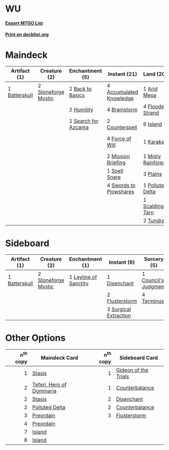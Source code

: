 # WU

#### [Export MTGO List](../collection/WU/WU.txt)
#### [Print on decklist.org](http://decklist.org/?deckmain=4%09Accumulated%20Knowledge%0A1%09Arid%20Mesa%0A2%09Back%20to%20Basics%0A1%09Batterskull%0A4%09Brainstorm%0A1%09Council's%20Judgment%0A2%09Counterspell%0A4%09Flooded%20Strand%0A4%09Force%20of%20Will%0A2%09Humility%0A6%09Island%0A2%09Jace,%20the%20Mind%20Sculptor%0A1%09Karakas%0A2%09Mission%20Briefing%0A1%09Misty%20Rainforest%0A3%09Plains%0A1%09Polluted%20Delta%0A4%09Ponder%0A2%09Preordain%0A1%09Scalding%20Tarn%0A1%09Search%20for%20Azcanta%0A1%09Spell%20Snare%0A2%09Stoneforge%20Mystic%0A1%09Supreme%20Verdict%0A4%09Swords%20to%20Plowshares%0A1%09Teferi,%20Hero%20of%20Dominaria%0A2%09Tundra&deckside=1%09Batterskull%0A1%09Council's%20Judgment%0A1%09Disenchant%0A2%09Flusterstorm%0A1%09Leyline%20of%20Sanctity%0A2%09Stoneforge%20Mystic%0A3%09Surgical%20Extraction%0A4%09Terminus)
# Maindeck

|                                      Artifact (1)                                      |                                         Creature (2)                                         |                                        Enchantment (5)                                        |                                           Instant (21)                                           |                                          Land (20)                                          |                                           Planeswalker (3)                                           |                                          Sorcery (8)                                          |
|----------------------------------------------------------------------------------------|----------------------------------------------------------------------------------------------|-----------------------------------------------------------------------------------------------|--------------------------------------------------------------------------------------------------|---------------------------------------------------------------------------------------------|------------------------------------------------------------------------------------------------------|-----------------------------------------------------------------------------------------------|
|1 [Batterskull](http://gatherer.wizards.com/Pages/Card/Details.aspx?multiverseid=233055)|2 [Stoneforge Mystic](http://gatherer.wizards.com/Pages/Card/Details.aspx?multiverseid=198383)|2 [Back to Basics](http://gatherer.wizards.com/Pages/Card/Details.aspx?multiverseid=5711)      |4 [Accumulated Knowledge](http://gatherer.wizards.com/Pages/Card/Details.aspx?multiverseid=442029)|1 [Arid Mesa](http://gatherer.wizards.com/Pages/Card/Details.aspx?multiverseid=426054)       |2 [Jace, the Mind Sculptor](http://gatherer.wizards.com/Pages/Card/Details.aspx?multiverseid=382979)  |1 [Council's Judgment](http://gatherer.wizards.com/Pages/Card/Details.aspx?multiverseid=382896)|
|                                                                                        |                                                                                              |2 [Humility](http://gatherer.wizards.com/Pages/Card/Details.aspx?multiverseid=397614)          |4 [Brainstorm](http://gatherer.wizards.com/Pages/Card/Details.aspx?multiverseid=382871)           |4 [Flooded Strand](http://gatherer.wizards.com/Pages/Card/Details.aspx?multiverseid=405098)  |1 [Teferi, Hero of Dominaria](http://gatherer.wizards.com/Pages/Card/Details.aspx?multiverseid=443095)|4 [Ponder](http://gatherer.wizards.com/Pages/Card/Details.aspx?multiverseid=451051)            |
|                                                                                        |                                                                                              |1 [Search for Azcanta](http://gatherer.wizards.com/Pages/Card/Details.aspx?multiverseid=435226)|2 [Counterspell](http://gatherer.wizards.com/Pages/Card/Details.aspx?multiverseid=382897)         |6 [Island](http://gatherer.wizards.com/Pages/Card/Details.aspx?multiverseid=439602)          |                                                                                                      |2 [Preordain](http://gatherer.wizards.com/Pages/Card/Details.aspx?multiverseid=265979)         |
|                                                                                        |                                                                                              |                                                                                               |4 [Force of Will](http://gatherer.wizards.com/Pages/Card/Details.aspx?multiverseid=382943)        |1 [Karakas](http://gatherer.wizards.com/Pages/Card/Details.aspx?multiverseid=201198)         |                                                                                                      |1 [Supreme Verdict](http://gatherer.wizards.com/Pages/Card/Details.aspx?multiverseid=438776)   |
|                                                                                        |                                                                                              |                                                                                               |2 [Mission Briefing](http://gatherer.wizards.com/Pages/Card/Details.aspx?multiverseid=452794)     |1 [Misty Rainforest](http://gatherer.wizards.com/Pages/Card/Details.aspx?multiverseid=426065)|                                                                                                      |                                                                                               |
|                                                                                        |                                                                                              |                                                                                               |1 [Spell Snare](http://gatherer.wizards.com/Pages/Card/Details.aspx?multiverseid=370447)          |3 [Plains](http://gatherer.wizards.com/Pages/Card/Details.aspx?multiverseid=439601)          |                                                                                                      |                                                                                               |
|                                                                                        |                                                                                              |                                                                                               |4 [Swords to Plowshares](http://gatherer.wizards.com/Pages/Card/Details.aspx?multiverseid=383119) |1 [Polluted Delta](http://gatherer.wizards.com/Pages/Card/Details.aspx?multiverseid=405104)  |                                                                                                      |                                                                                               |
|                                                                                        |                                                                                              |                                                                                               |                                                                                                  |1 [Scalding Tarn](http://gatherer.wizards.com/Pages/Card/Details.aspx?multiverseid=426069)   |                                                                                                      |                                                                                               |
|                                                                                        |                                                                                              |                                                                                               |                                                                                                  |2 [Tundra](http://gatherer.wizards.com/Pages/Card/Details.aspx?multiverseid=383139)          |                                                                                                      |                                                                                               |


# Sideboard

|                                      Artifact (1)                                      |                                         Creature (2)                                         |                                        Enchantment (1)                                         |                                          Instant (6)                                           |                                          Sorcery (5)                                          |
|----------------------------------------------------------------------------------------|----------------------------------------------------------------------------------------------|------------------------------------------------------------------------------------------------|------------------------------------------------------------------------------------------------|-----------------------------------------------------------------------------------------------|
|1 [Batterskull](http://gatherer.wizards.com/Pages/Card/Details.aspx?multiverseid=233055)|2 [Stoneforge Mystic](http://gatherer.wizards.com/Pages/Card/Details.aspx?multiverseid=198383)|1 [Leyline of Sanctity](http://gatherer.wizards.com/Pages/Card/Details.aspx?multiverseid=397677)|1 [Disenchant](http://gatherer.wizards.com/Pages/Card/Details.aspx?multiverseid=201162)         |1 [Council's Judgment](http://gatherer.wizards.com/Pages/Card/Details.aspx?multiverseid=382896)|
|                                                                                        |                                                                                              |                                                                                                |2 [Flusterstorm](http://gatherer.wizards.com/Pages/Card/Details.aspx?multiverseid=382942)       |4 [Terminus](http://gatherer.wizards.com/Pages/Card/Details.aspx?multiverseid=425851)          |
|                                                                                        |                                                                                              |                                                                                                |3 [Surgical Extraction](http://gatherer.wizards.com/Pages/Card/Details.aspx?multiverseid=397706)|                                                                                               |


# Other Options

|*n*<sup>th</sup> copy|                                           Maindeck Card                                            |*n*<sup>th</sup> copy|                                        Sideboard Card                                         |
|--------------------:|----------------------------------------------------------------------------------------------------|--------------------:|-----------------------------------------------------------------------------------------------|
|                    1|[Stasis](http://gatherer.wizards.com/Pages/Card/Details.aspx?multiverseid=202472)                   |                    1|[Gideon of the Trials](http://gatherer.wizards.com/Pages/Card/Details.aspx?multiverseid=426716)|
|                    2|[Teferi, Hero of Dominaria](http://gatherer.wizards.com/Pages/Card/Details.aspx?multiverseid=443095)|                    1|[Counterbalance](http://gatherer.wizards.com/Pages/Card/Details.aspx?multiverseid=429868)      |
|                    2|[Stasis](http://gatherer.wizards.com/Pages/Card/Details.aspx?multiverseid=202472)                   |                    2|[Disenchant](http://gatherer.wizards.com/Pages/Card/Details.aspx?multiverseid=201162)          |
|                    2|[Polluted Delta](http://gatherer.wizards.com/Pages/Card/Details.aspx?multiverseid=405104)           |                    2|[Counterbalance](http://gatherer.wizards.com/Pages/Card/Details.aspx?multiverseid=429868)      |
|                    3|[Preordain](http://gatherer.wizards.com/Pages/Card/Details.aspx?multiverseid=265979)                |                    3|[Flusterstorm](http://gatherer.wizards.com/Pages/Card/Details.aspx?multiverseid=382942)        |
|                    4|[Preordain](http://gatherer.wizards.com/Pages/Card/Details.aspx?multiverseid=265979)                |                     |                                                                                               |
|                    7|[Island](http://gatherer.wizards.com/Pages/Card/Details.aspx?multiverseid=439602)                   |                     |                                                                                               |
|                    8|[Island](http://gatherer.wizards.com/Pages/Card/Details.aspx?multiverseid=439602)                   |                     |                                                                                               |


